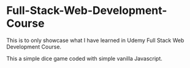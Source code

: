 # Full-Stack-Web-Development-Course
This is to only showcase what I have learned in Udemy Full Stack Web Development Course.

This a simple dice game coded with simple vanilla Javascript.
